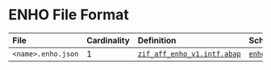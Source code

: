 # ENHO File Format


File | Cardinality | Definition | Schema | Example
:--- | :---  | :--- | :--- | :---
`<name>.enho.json` | 1 | [`zif_aff_enho_v1.intf.abap`](./type/zif_aff_enho_v1.intf.abap) | [`enho.json`](./enho.json) | [`z_aff_example_enho.enho.json`](./examples/z_aff_example_enho.enho.badi.json)
